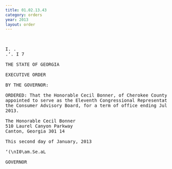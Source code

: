 ```yaml
---
title: 01.02.13.43
category: orders
year: 2013
layout: order
---
```


<pre> 

I. .
.‘. I 7

THE STATE OF GEORGIA

EXECUTIVE ORDER

BY THE GOVERNOR:

ORDERED: That the Honorable Cecil Bonner, of Cherokee County, Georgia, is
appointed to serve as the Eleventh Congressional Representative on
the Consumer Advisory Board, for a term of office ending July 1,
2013.

The Honorable Cecil Bonner
510 Laurel Canyon Parkway
Canton, Georgia 301 14

This second day of January, 2013

‘(\nI0\am.Se.aL

GOVERNOR

</pre>
